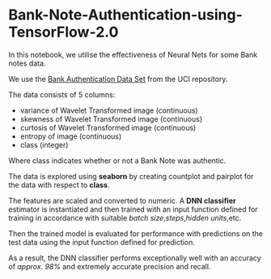 # Bank-Note-Authentication-using-TensorFlow-2.0

In this notebook, we utilise the effectiveness of Neural Nets for some Bank notes data.

We use the [Bank Authentication Data Set](https://archive.ics.uci.edu/ml/datasets/banknote+authentication) from the UCI repository.

The data consists of 5 columns:

- variance of Wavelet Transformed image (continuous)
- skewness of Wavelet Transformed image (continuous)
- curtosis of Wavelet Transformed image (continuous)
- entropy of image (continuous)
- class (integer)

Where class indicates whether or not a Bank Note was authentic.

The data is explored using **seaborn** by creating countplot and pairplot for the data with respect to **class**.

The features are scaled and converted to numeric. A **DNN classifier** estimator is instantiated and then trained with an input function defined for training in accordance with suitable *batch size*,*steps*,*hidden units*,etc.

Then the trained model is evaluated for performance with predictions on the test data using the input function defined for prediction.

As a result, the DNN classifier performs exceptionally well with an accuracy of *approx. 98%* and extremely accurate precision and recall.
